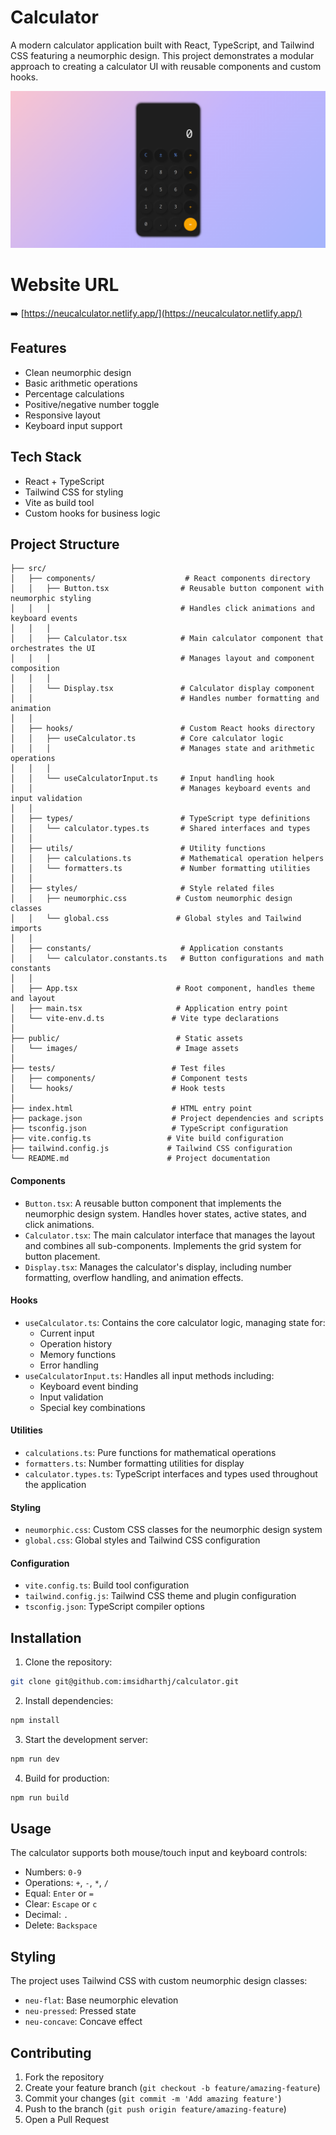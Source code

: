 # Calculator

A modern calculator application built with React, TypeScript, and Tailwind CSS featuring a neumorphic design. This project demonstrates a modular approach to creating a calculator UI with reusable components and custom hooks.


![Calculator Preview](public/calculator.png)


# Website URL

➡️ [https://neucalculator.netlify.app/](https://neucalculator.netlify.app/)


## Features

- Clean neumorphic design
- Basic arithmetic operations
- Percentage calculations
- Positive/negative number toggle
- Responsive layout
- Keyboard input support


## Tech Stack

- React + TypeScript
- Tailwind CSS for styling
- Vite as build tool
- Custom hooks for business logic


## Project Structure

```
├── src/
│   ├── components/                    # React components directory
│   │   ├── Button.tsx                # Reusable button component with neumorphic styling
│   │   │                             # Handles click animations and keyboard events
│   │   │
│   │   ├── Calculator.tsx            # Main calculator component that orchestrates the UI
│   │   │                             # Manages layout and component composition
│   │   │
│   │   └── Display.tsx               # Calculator display component
│   │                                 # Handles number formatting and animation
│   │
│   ├── hooks/                        # Custom React hooks directory
│   │   ├── useCalculator.ts          # Core calculator logic
│   │   │                             # Manages state and arithmetic operations
│   │   │
│   │   └── useCalculatorInput.ts     # Input handling hook
│   │                                 # Manages keyboard events and input validation
│   │
│   ├── types/                        # TypeScript type definitions
│   │   └── calculator.types.ts       # Shared interfaces and types
│   │
│   ├── utils/                        # Utility functions
│   │   ├── calculations.ts           # Mathematical operation helpers
│   │   └── formatters.ts             # Number formatting utilities
│   │
│   ├── styles/                       # Style related files
│   │   ├── neumorphic.css           # Custom neumorphic design classes
│   │   └── global.css               # Global styles and Tailwind imports
│   │
│   ├── constants/                    # Application constants
│   │   └── calculator.constants.ts   # Button configurations and math constants
│   │
│   ├── App.tsx                      # Root component, handles theme and layout
│   ├── main.tsx                     # Application entry point
│   └── vite-env.d.ts               # Vite type declarations
│
├── public/                          # Static assets
│   └── images/                      # Image assets
│
├── tests/                          # Test files
│   ├── components/                 # Component tests
│   └── hooks/                      # Hook tests
│
├── index.html                      # HTML entry point
├── package.json                    # Project dependencies and scripts
├── tsconfig.json                   # TypeScript configuration
├── vite.config.ts                 # Vite build configuration
├── tailwind.config.js             # Tailwind CSS configuration
└── README.md                      # Project documentation
```


#### Components
- `Button.tsx`: A reusable button component that implements the neumorphic design system. Handles hover states, active states, and click animations.
- `Calculator.tsx`: The main calculator interface that manages the layout and combines all sub-components. Implements the grid system for button placement.
- `Display.tsx`: Manages the calculator's display, including number formatting, overflow handling, and animation effects.


#### Hooks
- `useCalculator.ts`: Contains the core calculator logic, managing state for:
  - Current input
  - Operation history
  - Memory functions
  - Error handling
- `useCalculatorInput.ts`: Handles all input methods including:
  - Keyboard event binding
  - Input validation
  - Special key combinations


#### Utilities
- `calculations.ts`: Pure functions for mathematical operations
- `formatters.ts`: Number formatting utilities for display
- `calculator.types.ts`: TypeScript interfaces and types used throughout the application


#### Styling
- `neumorphic.css`: Custom CSS classes for the neumorphic design system
- `global.css`: Global styles and Tailwind CSS configuration


#### Configuration
- `vite.config.ts`: Build tool configuration
- `tailwind.config.js`: Tailwind CSS theme and plugin configuration
- `tsconfig.json`: TypeScript compiler options


## Installation

1. Clone the repository:
```bash
git clone git@github.com:imsidharthj/calculator.git
```

2. Install dependencies:
```bash
npm install
```

3. Start the development server:
```bash
npm run dev
```

4. Build for production:
```bash
npm run build
```


## Usage

The calculator supports both mouse/touch input and keyboard controls:

- Numbers: `0-9`
- Operations: `+`, `-`, `*`, `/`
- Equal: `Enter` or `=`
- Clear: `Escape` or `c`
- Decimal: `.`
- Delete: `Backspace`


## Styling

The project uses Tailwind CSS with custom neumorphic design classes:

- `neu-flat`: Base neumorphic elevation
- `neu-pressed`: Pressed state
- `neu-concave`: Concave effect


## Contributing

1. Fork the repository
2. Create your feature branch (`git checkout -b feature/amazing-feature`)
3. Commit your changes (`git commit -m 'Add amazing feature'`)
4. Push to the branch (`git push origin feature/amazing-feature`)
5. Open a Pull Request